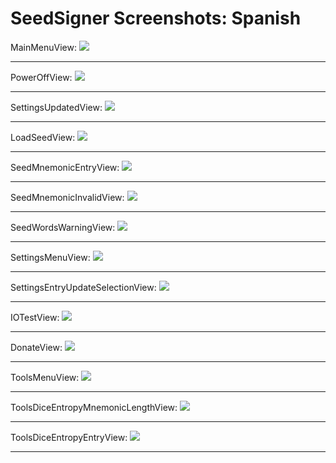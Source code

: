 # SeedSigner Screenshots: Spanish
MainMenuView:
<img src="MainMenuView.png">

---

PowerOffView:
<img src="PowerOffView.png">

---

SettingsUpdatedView:
<img src="SettingsUpdatedView.png">

---

LoadSeedView:
<img src="LoadSeedView.png">

---

SeedMnemonicEntryView:
<img src="SeedMnemonicEntryView.png">

---

SeedMnemonicInvalidView:
<img src="SeedMnemonicInvalidView.png">

---

SeedWordsWarningView:
<img src="SeedWordsWarningView.png">

---

SettingsMenuView:
<img src="SettingsMenuView.png">

---

SettingsEntryUpdateSelectionView:
<img src="SettingsEntryUpdateSelectionView.png">

---

IOTestView:
<img src="IOTestView.png">

---

DonateView:
<img src="DonateView.png">

---

ToolsMenuView:
<img src="ToolsMenuView.png">

---

ToolsDiceEntropyMnemonicLengthView:
<img src="ToolsDiceEntropyMnemonicLengthView.png">

---

ToolsDiceEntropyEntryView:
<img src="ToolsDiceEntropyEntryView.png">

---


